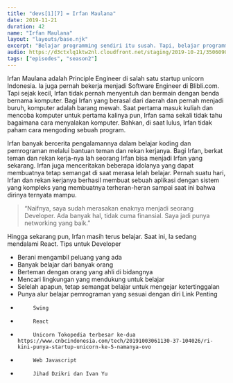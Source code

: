 ```yaml
---
title: "devs[1][7] = Irfan Maulana"
date: 2019-11-21
duration: 42
name: "Irfan Maulana"
layout: "layouts/base.njk"
excerpt: "Belajar programming sendiri itu susah. Tapi, belajar programming sendiri lalu ada yang mendorong, yang membantu, yang memberikan proyek, yang bisa diajak diskusi soal program akan lebih mudah."
audio: https://d3ctxlq1ktw2nl.cloudfront.net/staging/2019-10-21/35060901-44100-2-170056964a9c6.m4a
tags: ["episodes", "season2"]
---
```


Irfan Maulana adalah Principle Engineer di salah satu startup unicorn Indonesia. Ia juga pernah bekerja menjadi Software Engineer di Blibli.com. Tapi sejak kecil, Irfan tidak pernah menyentuh dan bermain dengan benda bernama komputer. Bagi Irfan yang berasal dari daerah dan pernah menjadi buruh, komputer adalah barang mewah. Saat pertama masuk kuliah dan mencoba komputer untuk pertama kalinya pun, Irfan sama sekali tidak tahu bagaimana cara menyalakan komputer. Bahkan, di saat lulus, Irfan tidak paham cara mengoding sebuah program.

Irfan banyak bercerita pengalamannya dalam belajar koding dan pemrograman melalui bantuan teman dan rekan kerjanya. Bagi Irfan, berkat teman dan rekan kerja-nya lah seorang Irfan bisa menjadi Irfan yang sekarang. Irfan juga menceritakan beberapa idolanya yang dapat membuatnya tetap semangat di saat merasa lelah belajar. Pernah suatu hari, Irfan dan rekan kerjanya berhasil membuat sebuah aplikasi dengan sistem yang kompleks yang membuatnya terheran-heran sampai saat ini bahwa dirinya ternyata mampu.

> “Naifnya, saya sudah merasakan enaknya menjadi seorang Developer. Ada banyak hal, tidak cuma finansial. Saya jadi punya networking yang baik.”

Hingga sekarang pun, Irfan masih terus belajar. Saat ini, Ia sedang mendalami React.
Tips untuk Developer
- Berani mengambil peluang yang ada
- Banyak belajar dari banyak orang
- Berteman dengan orang yang ahli di bidangnya
- Mencari lingkungan yang mendukung untuk belajar
- Selelah apapun, tetap semangat belajar untuk mengejar ketertinggalan
- Punya alur belajar pemrograman yang sesuai dengan diri
Link Penting
-          Swing
-          React
-          Unicorn Tokopedia terbesar ke-dua https://www.cnbcindonesia.com/tech/20191003061130-37-104026/ri-kini-punya-startup-unicorn-ke-5-namanya-ovo
-          Web Javascript
-          Jihad Dzikri dan Ivan Yu

